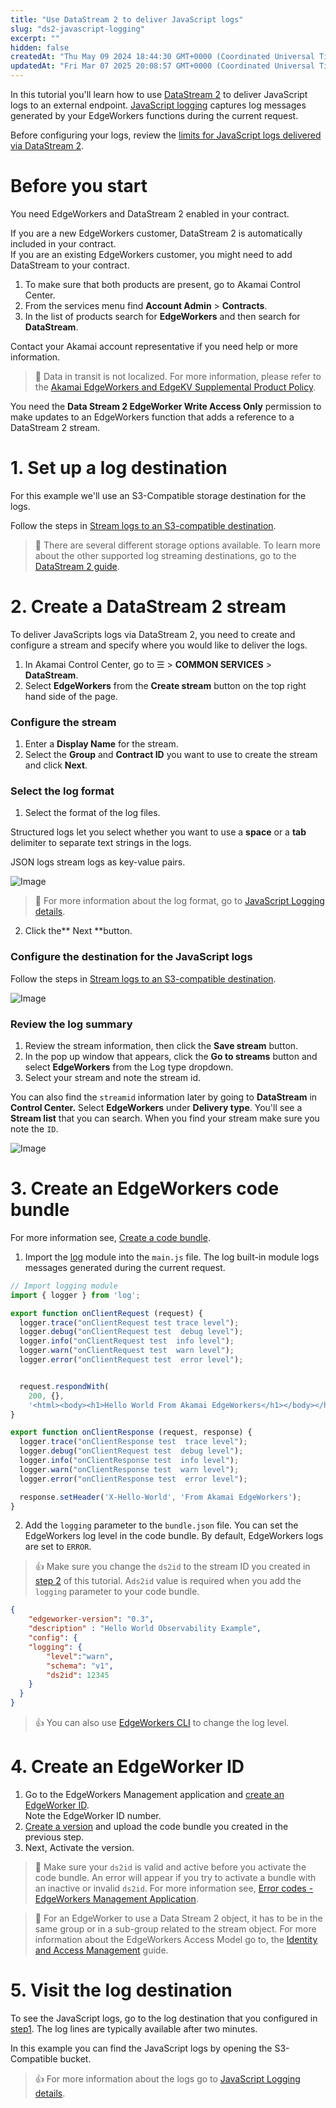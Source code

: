 ```yaml
---
title: "Use DataStream 2 to deliver JavaScript logs"
slug: "ds2-javascript-logging"
excerpt: ""
hidden: false
createdAt: "Thu May 09 2024 18:44:30 GMT+0000 (Coordinated Universal Time)"
updatedAt: "Fri Mar 07 2025 20:08:57 GMT+0000 (Coordinated Universal Time)"
---
```

In this tutorial you'll learn how to use [DataStream 2](https://techdocs.akamai.com/datastream2/v3/docs/welcome-datastream2)  to deliver JavaScript logs to an external endpoint. [JavaScript logging](enable-javascript-logging.md) captures log messages generated by your EdgeWorkers functions during the current request.

Before configuring your logs, review the [limits for JavaScript logs delivered via DataStream 2](limitations.md#limits-for-javascript-logs-delivered-via-datastream-2).

# Before you start

You need EdgeWorkers and DataStream 2 enabled in your contract.

If you are a new EdgeWorkers customer, DataStream 2 is automatically included in your contract.  
If you are an existing EdgeWorkers customer, you might need to add DataStream to your contract.

1. To make sure that both products are present, go to Akamai Control Center. 
2. From the services menu find **Account Admin** > **Contracts**. 
3. In the list of products search for **EdgeWorkers** and then search for **DataStream**.

Contact your Akamai account representative if you need help or more information.

> 📘 Data in transit is not localized. For more information, please refer to the [Akamai EdgeWorkers and EdgeKV Supplemental Product Policy](https://www.akamai.com/site/en/documents/akamai/2022/edgeworkers-and-edgekv-supplemental-product-policy.pdf).

You need the **Data Stream 2 EdgeWorker Write Access Only** permission to make updates to an EdgeWorkers function that adds a reference to a DataStream 2 stream.

# 1. Set up a log destination

For this example we'll use an S3-Compatible storage destination for the logs. 

Follow the steps in [Stream logs to an S3-compatible destination](https://techdocs.akamai.com/datastream2/v3/docs/stream-s3-compatible). 

> 📘 There are several different storage options available. To learn more about the other supported log streaming destinations, go to the [DataStream 2 guide](https://techdocs.akamai.com/datastream2/v3/docs/stream-logs).

# 2. Create a DataStream 2 stream

To deliver JavaScripts logs via DataStream 2, you need to create and configure a stream and specify where you would like to deliver the logs. 

1. In Akamai Control Center, go to ☰ > **COMMON SERVICES** > **DataStream**.
2. Select **EdgeWorkers** from the **Create stream** button on the top right hand side of the page.

### Configure the stream

1. Enter a **Display Name** for the stream.
2. Select the **Group** and **Contract ID** you want to use to create the stream and click **Next**.

### Select the log format

1. Select the format of the log files.

Structured logs let you select whether you want to use a **space** or a **tab** delimiter to separate text strings in the logs.

JSON logs stream logs as key-value pairs.
<Frame>
  <img src="https://techdocs.akamai.com/edgeworkers/img/dS2LogFormat-v1.jpg" alt="Image"/>
</Frame>


> 📘 For more information about the log format, go to [JavaScript Logging details](javascript-logging-details.md).

2. Click the** Next **button.

### Configure the destination for the JavaScript logs

Follow the steps in [Stream logs to an S3-compatible destination](https://techdocs.akamai.com/datastream2/v3/docs/stream-s3-compatible). 
<Frame>
  <img src="https://techdocs.akamai.com/edgeworkers/img/configDS2LogDestination -v1.jpg" alt="Image"/>
</Frame>


### Review the log summary

1. Review the stream information, then click the **Save stream** button.
2. In the pop up window that appears, click the **Go to streams** button and select **EdgeWorkers** from the Log type dropdown.
3. Select your stream and note the stream id. 

You can also find the `streamid`  information later by going to **DataStream** in **Control Center.** Select **EdgeWorkers** under **Delivery type**. You'll see a **Stream list** that you can search. When you find your stream make sure you note the `ID`.
<Frame>
  <img src="https://techdocs.akamai.com/edgeworkers/img/findDS2Id-v1.jpg" alt="Image"/>
</Frame>


# 3. Create an EdgeWorkers code bundle

For more information see, [Create a code bundle](create-a-code-bundle.md).

1. Import the [log](log.md) module into the `main.js` file. The log built-in module logs messages generated during the current request.

```javascript
// Import logging module
import { logger } from 'log';

export function onClientRequest (request) {
  logger.trace("onClientRequest test trace level");
  logger.debug("onClientRequest test  debug level");
  logger.info("onClientRequest test  info level");
  logger.warn("onClientRequest test  warn level");
  logger.error("onClientRequest test  error level");


  request.respondWith(
    200, {},
    '<html><body><h1>Hello World From Akamai EdgeWorkers</h1></body></html>');
}

export function onClientResponse (request, response) {
  logger.trace("onClientResponse test  trace level");
  logger.debug("onClientRequest test  debug level");
  logger.info("onClientResponse test  info level");
  logger.warn("onClientResponse test  warn level");
  logger.error("onClientResponse test  error level");

  response.setHeader('X-Hello-World', 'From Akamai EdgeWorkers');
}
```

2. Add the `logging` parameter to the `bundle.json` file. You can set the EdgeWorkers log level in the code bundle. By default, EdgeWorkers logs are set to `ERROR`.

> 👍 Make sure you change the `ds2id` to the stream ID you created in [step 2](javascript-logging.md#2-create-a-datastream-2-stream)  of this tutorial. A`ds2id` value is required when you add the `logging` parameter to your code bundle.

```json
{
    "edgeworker-version": "0.3",
    "description" : "Hello World Observability Example",
    "config": {
    "logging": {
        "level":"warn",
        "schema": "v1",
        "ds2id": 12345
    }
  }
}
```

> 👍 You can also use [EdgeWorkers CLI](https://github.com/akamai/cli-edgeworkers)  to change the log level.

# 4. Create an EdgeWorker ID

1. Go to the EdgeWorkers Management application and [create an EdgeWorker ID](create-an-edgeworker-id.md).  
   Note the EdgeWorker ID number.
2. [Create a version](manage-edgeworkers.md#create-an-edgeworker-version) and upload the code bundle you created in the previous step.
3. Next, Activate the version.

> 📘 Make sure your `ds2id` is valid and active before you activate the code bundle. An error will appear if you try to activate a bundle with an inactive or invalid `ds2id`. For more information see, [Error codes - EdgeWorkers Management Application](error-codes.md).

> 📘 For an EdgeWorker to use a Data Stream 2 object, it has to be in the same group or in a sub-group related to the stream object. For more information about the EdgeWorkers Access Model go to, the [Identity and Access Management](https://techdocs.akamai.com/iam/docs/about-access-control-model)  guide.

# 5. Visit the log destination

To see the JavaScript logs, go to the log destination that you configured in [step1](javascript-logging.md#1-set-up-a-log-destination). The log lines are typically available after two minutes. 

In this example you can find the JavaScript logs by opening the S3-Compatible bucket.

> 👍 For more information about the logs go to [JavaScript Logging details](javascript-logging-details.md#data-stream-2-javascript-logging-details).
